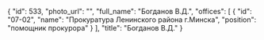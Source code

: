 {
    "id": 533,
    "photo_url": "",
    "full_name": "Богданов В.Д.",
    "offices": [
        {
            "id": "07-02",
            "name": "Прокуратура Ленинского района г.Минска",
            "position": "помощник прокурора"
        }
    ],
    "title": "Богданов В.Д."
}